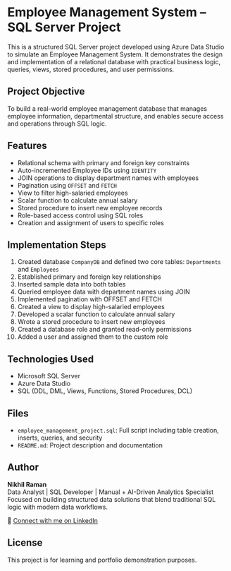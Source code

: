 # Employee Management System – SQL Server Project

This is a structured SQL Server project developed using Azure Data Studio to simulate an Employee Management System. It demonstrates the design and implementation of a relational database with practical business logic, queries, views, stored procedures, and user permissions.

## Project Objective

To build a real-world employee management database that manages employee information, departmental structure, and enables secure access and operations through SQL logic.

## Features

- Relational schema with primary and foreign key constraints
- Auto-incremented Employee IDs using `IDENTITY`
- JOIN operations to display department names with employees
- Pagination using `OFFSET` and `FETCH`
- View to filter high-salaried employees
- Scalar function to calculate annual salary
- Stored procedure to insert new employee records
- Role-based access control using SQL roles
- Creation and assignment of users to specific roles

## Implementation Steps

1. Created database `CompanyDB` and defined two core tables: `Departments` and `Employees`
2. Established primary and foreign key relationships
3. Inserted sample data into both tables
4. Queried employee data with department names using JOIN
5. Implemented pagination with OFFSET and FETCH
6. Created a view to display high-salaried employees
7. Developed a scalar function to calculate annual salary
8. Wrote a stored procedure to insert new employees
9. Created a database role and granted read-only permissions
10. Added a user and assigned them to the custom role

## Technologies Used

- Microsoft SQL Server
- Azure Data Studio
- SQL (DDL, DML, Views, Functions, Stored Procedures, DCL)

## Files

- `employee_management_project.sql`: Full script including table creation, inserts, queries, and security
- `README.md`: Project description and documentation

## Author

**Nikhil Raman**  
Data Analyst | SQL Developer | Manual + AI-Driven Analytics Specialist  
Focused on building structured data solutions that blend traditional SQL logic with modern data workflows.

🔗 [Connect with me on LinkedIn](https://www.linkedin.com/in/nikhilraman)
## License

This project is for learning and portfolio demonstration purposes.
